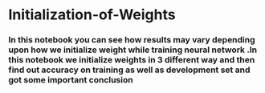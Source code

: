 # Initialization-of-Weights
### In this notebook you can see how results may vary depending upon how we initialize weight while training neural network .In this notebook we initialize weights in 3 different way and then find out accuracy on training as well as development set and got some important conclusion
